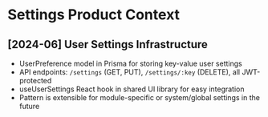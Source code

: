 <!--
Settings Product Context
-->

# Settings Product Context

## [2024-06] User Settings Infrastructure

- UserPreference model in Prisma for storing key-value user settings
- API endpoints: `/settings` (GET, PUT), `/settings/:key` (DELETE), all JWT-protected
- useUserSettings React hook in shared UI library for easy integration
- Pattern is extensible for module-specific or system/global settings in the future 